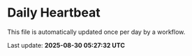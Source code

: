 # Daily Heartbeat
This file is automatically updated once per day by a workflow.

Last update: **2025-08-30 05:27:32 UTC**
